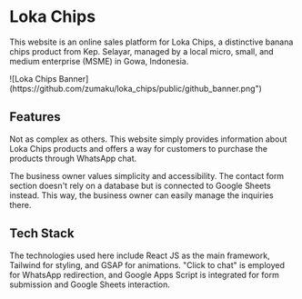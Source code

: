<p align="center">
    <h1>Loka Chips</h1>
    This website is an online sales platform for Loka Chips, a distinctive banana chips product from Kep. Selayar, managed by a local micro, small, and medium enterprise (MSME) in Gowa, Indonesia.
</p>
![Loka Chips Banner](https://github.com/zumaku/loka_chips/public/github_banner.png")


## Features

Not as complex as others. This website simply provides information about Loka Chips products and offers a way for customers to purchase the products through WhatsApp chat.

The business owner values simplicity and accessibility. The contact form section doesn't rely on a database but is connected to Google Sheets instead. This way, the business owner can easily manage the inquiries there.


## Tech Stack

The technologies used here include React JS as the main framework, Tailwind for styling, and GSAP for animations. "Click to chat" is employed for WhatsApp redirection, and Google Apps Script is integrated for form submission and Google Sheets interaction.